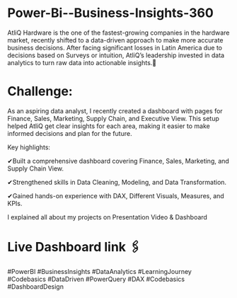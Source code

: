 # Power-Bi--Business-Insights-360


AtliQ Hardware is the one of the fastest-growing companies in the hardware market, recently shifted to a data-driven approach to make more accurate business decisions. After facing significant losses in Latin America due to decisions based on Surveys or intuition, AtliQ’s leadership invested in data analytics to turn raw data into actionable insights.🚀

# Challenge:

As an aspiring data analyst, I recently created a dashboard with pages for Finance, Sales, Marketing, Supply Chain, and Executive View. This setup helped AtliQ get clear insights for each area, making it easier to make informed decisions and plan for the future.

Key highlights:

✔Built a comprehensive dashboard covering Finance, Sales, Marketing, and Supply Chain View.

✔Strengthened skills in Data Cleaning, Modeling, and Data Transformation.

✔Gained hands-on experience with DAX, Different Visuals, Measures, and KPIs.

I explained all about my projects on Presentation Video & Dashboard

# Live Dashboard link 🖇️


#PowerBI #BusinessInsights #DataAnalytics #LearningJourney #Codebasics #DataDriven #PowerQuery #DAX #Codebasics #DashboardDesign
